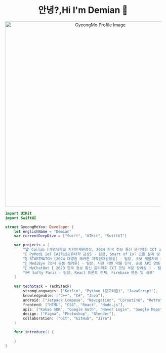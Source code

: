 <h1 align="center">안녕?,Hi I'm Demian 👋</h1>

<p align="center">
  <img src="https://www.notion.so/image/https%3A%2F%2Fprod-files-secure.s3.us-west-2.amazonaws.com%2Fc6de43bc-b4d1-4a49-ac0c-82e51fa03b62%2F97e2a51a-4b81-431e-8c11-6f7c603f2bc8%2FBeige_and_Orange_Modern_Portfolio_Presentation-3.png?table=block&id=d6f30acf-e881-4718-90c6-cbd06ccbd84c&spaceId=c6de43bc-b4d1-4a49-ac0c-82e51fa03b62&width=2000&userId=131d5807-3e1a-4954-9b32-37c4939e6a02&cache=v2" width="600" alt="GyeongMo Profile Image"/>
</p>

```swift
import UIKit
import SwiftUI

struct GyeongMoYoo: Developer {
    let englishName = "Demian"
    var currentDeepDive = ["Swift", "UIKit", "SwiftUI"]

    var projects = [
        "🏆 Collab [계명대학교 지학인재원장상, 2024 한국 정보 통신 윤리학회 ICT 코딩 부문 우수상] - 팀장, 전체 앱 기획, 디자인, Android 앱 개발 담당",
        "🥇 PyModi IoT [AI혁신공유대학 금상] - 팀장, Smart of IoT 모듈 설계 및 섹션별 하드웨어 제어 개발",
        "🎖️ STARTMATCH [2024 대경권 해커톤 지학인재원장상] - 팀장, 초보 개발자와 스타트업 연결 플랫폼 기획 및 Android 앱 개발",
        "📱 MediEye [멋사 공동 해커톤] - 팀장, 사진 기반 약물 인식, 공공 API 연동, React Native 앱 개발",
        "🧠 MyChatBot [ 2023 한국 정보 통신 윤리학회 ICT 코딩 부문 장려상 ] - 팀장, ChatGPT 기반 Python 데스크탑 챗봇",
        "🗺️ Safty Paris - 팀장, React 프론트 전체, Firebase 연동 및 배포"
    ]
    
    var techStack = TechStack(
        strongLanguages: ["Kotlin", "Python (알고리즘)", "JavaScript"],
        knowledgeable: ["C++", "C#", "Java"],
        android: ["Jetpack Compose", "Navigation", "Coroutine", "Retrofit", "Room", "DataBinding", "DataStore", "RxJava", "ViewModel"],
        frontend: ["HTML", "CSS", "React", "Node.js"],
        apis: ["Kakao SDK", "Google Auth", "Naver Login", "Google Maps", "Geocode", "Places", "서울시 버스 API", "공공 약 API"],
        design: ["Figma", "Photoshop", "Blender"],
        collaboration: ["Git", "GitHub", "Jira"]
    )

    func introduce() {
      
    }
}
